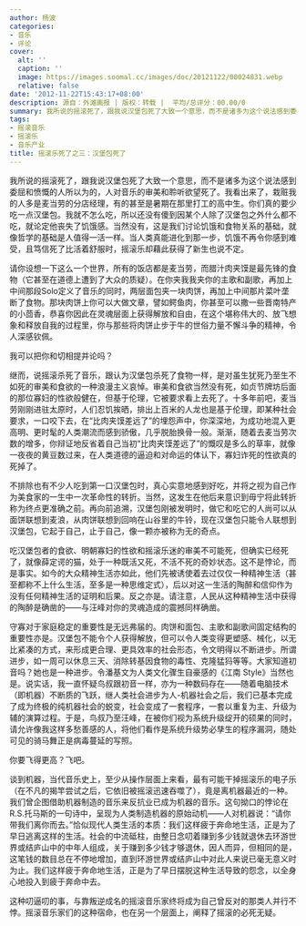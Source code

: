```yaml
---
author: 杨波
categories:
- 音乐
- 评论
cover:
  alt: ''
  caption: ''
  image: https://images.soomal.cc/images/doc/20121122/00024831.webp
  relative: false
date: '2012-11-22T15:43:17+08:00'
description: 源自：外滩画报 | 版权：转载 |  平均/总评分：00.00/0
summary: 我所说的摇滚死了，跟我说汉堡包死了大致一个意思，而不是诸多为这个说法感到委屈和愤慨的人所以为的，人对音乐的审美和聆听欲望死了。我看出来了，栽赃我的人多是麦当劳的分店经理，有的甚至是暑期在那里打工的高中生。你们真的要少吃一点汉堡包。我就不怎么吃，所以还没有傻到因某个人除了汉堡包之外……
tags:
- 摇滚音乐
- 摇滚乐
- 音乐产业
title: 摇滚乐死了之三：汉堡包死了
---
```


我所说的摇滚死了，跟我说汉堡包死了大致一个意思，而不是诸多为这个说法感到委屈和愤慨的人所以为的，人对音乐的审美和聆听欲望死了。我看出来了，栽赃我的人多是麦当劳的分店经理，有的甚至是暑期在那里打工的高中生。你们真的要少吃一点汉堡包。我就不怎么吃，所以还没有傻到因某个人除了汉堡包之外什么都不吃，就论定他丧失了饥饿感。当然没有，这是我们讨论饥饿和食物关系的基础，就像哲学的基础是人值得一活一样。当人类真能进化到那一步，饥饿不再令你感到难受，且笃信死了比活着舒服时，摇滚乐却藉此获得了新生也说不定。

请你设想一下这么一个世界，所有的饭店都是麦当劳，而腊汁肉夹馍是最先锋的食物（它甚至在道德上遭到了大众的质疑）。在你夹我我夹你的主歌和副歌，再加上中间那段Solo定义了音乐的同时，两层面包夹一块肉饼，再加上中间那片菜叶垄断了食物。那块肉饼上你可以大做文章，譬如鳄鱼肉，你甚至可以撒一些晋南特产的小茴香，恭喜你因此在灵魂层面上获得解放和自由，在这个堪称伟大的、放飞想象和释放自我的过程里，你与那些将肉饼止步于牛的世俗力量不懈斗争的精神，令人深感钦佩。

我可以把你和切相提并论吗？

继而，说摇滚杀死了音乐，跟认为汉堡包杀死了食物一样，是对虽生犹死乃至生不如死的审美和食欲的一种浪漫主义哀悼。审美和食欲当然没有死，如贞节牌坊后面的那位寡妇的性欲般健在，但基于伦理，它被要求看上去死了。十多年前吧，麦当劳刚刚进驻太原时，人们忍饥挨晒，排出上百米的人龙也是基于伦理，即某种社会要求，一口咬下去，在“比肉夹馍差远了”的埋怨声中，你深深地，为成功地混入更高明、更时髦的人类潮流而感到骄傲，几乎脱胎换骨一般。渐渐，随着去麦当劳次数的增多，你辩证地反省着自己当初“比肉夹馍差远了”的慨叹是多么的草率，就像一夜夜的黄豆数过来，在人类道德的逼迫和对命运的体认下，寡妇诈死的性欲真的死掉了。

不排除也有不少人吃到第一口汉堡包时，真心实意地感到好吃，并将之视为自己作为美食家的一生中一次革命性的转折。当然，这发生在他后来意识到毋宁将此转折称为终点更准确之前。再向前追溯，汉堡包刚被发明时，做它和吃它的人尚可以从面饼联想到麦浪，从肉饼联想到回响在山谷里的牛铃，现在汉堡包只能令人联想到汉堡包，它起于自己，止于自己，像一颗亦被称为无的奇点。

吃汉堡包者的食欲、明朝寡妇的性欲和摇滚乐迷的审美不可能死，但确实已经死了，就像薛定谔的猫，处于一种既活又死，不活不死的奇妙状态。这不是悖论，而是事实。如今的大众精神生活亦如此，他们先被诱使着去过仅仅一种精神生活（甚至都称不上什么生活，至多是一种思维定式），后以对这一生活的陶醉和信仰作为没有任何精神生活的证明和后果。反之亦是。请注意，人民从这种精神生活中获得的陶醉是确凿的――与汪峰对你的灵魂造成的震撼同样确凿。

守寡对于家庭稳定的重要性是无远弗届的。肉饼和面包、主歌和副歌间固定结构的重要性亦是。汉堡包不能令个人获得解放，但可以令人类变得更塑感、械化，以无比紧凑的方式，来形成更合理、更具效率的社会形态，令文明得以不断进步。所谓进步，如一周可以休息三天、消除转基因食物的毒性、克隆猛犸等等。大家知道初音吗？她也是一种进步。令潘基文为人类文化骤生自豪感的《江南 Style》当然也是。说实话，我一直怀疑鸟叔跟初音一样，亦为一种数码存在――随着电脑技术（即机器）不断质的飞跃，继人类社会进步为人-机器社会之后，我们已基本完成了成为终极的纯机器社会的蜕变，社会变成了一套程序，一套以重复为主、升级为辅的演算过程。于是，鸟叔乃至汪峰，在被你们视为系统升级绽开的硕果的同时，请允许像我这样多愁善感的人，将他们看作是系统升级势必孳生的程序漏洞，随处可见的骑马舞正是病毒蔓延的写照。

你要飞得更高？飞吧。

谈到机器，当代音乐史上，至少从操作层面上来看，最有可能干掉摇滚乐的电子乐（在不凡的揭竿尝试之后，它依旧被摇滚迅速吞噬了），竟是离机器最近的一种。我们曾企图借助机器制造的音乐来反抗业已成为机器的音乐。这句拗口的悖论在R.S.托马斯的一句诗中，呈现为人类制造机器的原始动机――人对机器说：“请你带我们离你而去。”恰似现代人类生活的本质：我们这样疲于奔命地生活，正是为了早日逃离这样的生活。社会的中流砥柱，由整日念叨着赚到多少钱就退休去环游世界或结庐山中的中年人组成，关于赚到多少钱才够退休，因人而异，但相同的是，这笔钱的数目总在不停地增加，直到环游世界或结庐山中对此人来说已毫无意义时为止。我们这样疲于奔命地生活，正是为了早日摆脱这种生活导致的怨念，以全身心地投入到疲于奔命中去。

这种叨逼叨的事，与靠叛逆成名的摇滚音乐家终将成为自己曾反对的那类人并行不悖。摇滚音乐家们的这种宿命，也在另一个层面上，阐释了摇滚的必死无疑。